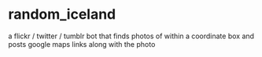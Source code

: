 # random_iceland
a flickr / twitter / tumblr bot that finds photos of within a coordinate box and posts google maps links along with the photo
